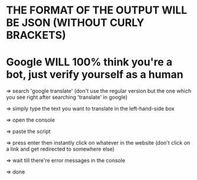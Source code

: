 # THE FORMAT OF THE OUTPUT WILL BE JSON (WITHOUT CURLY BRACKETS)
# Google WILL 100% think you're a bot, just verify yourself as a human

=> search 'google translate' (don't use the regular version but the one which you see right after searching 'translate' in google)

=> simply type the text you want to translate in the left-hand-side box

=> open the console

=> paste the script

=> press enter then instantly click on whatever in the website (don't click on a link and get redirected to somewhere else)

=> wait till there're error messages in the console

=> done
